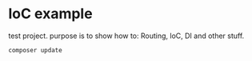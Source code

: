 # loC example

test project. purpose is to show how to: Routing, loC, DI and other stuff.

```bash
composer update
```
